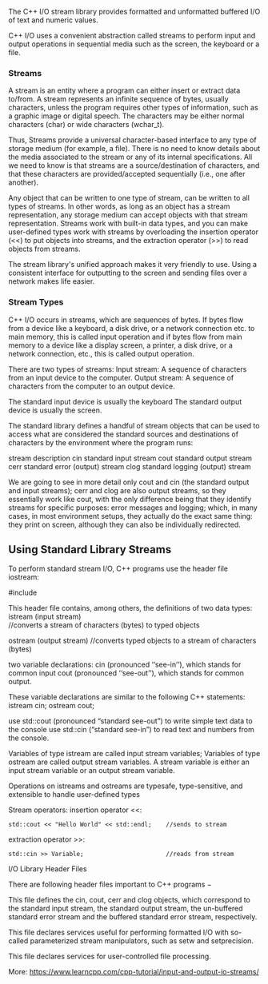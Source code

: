The C++ I/O stream library provides formatted and unformatted buffered I/O of text and numeric values.

C++ I/O uses a convenient abstraction called streams to perform input and output operations in sequential media such as the screen, the keyboard or a file.

### Streams
A stream is an entity where a program can either insert or extract data to/from. A stream represents an infinite sequence of bytes, usually characters, unless the program requires other types of information, such as a graphic image or digital speech. The characters may be either normal characters (char) or wide characters (wchar_t).

Thus, Streams provide a universal character-based interface to any type of storage medium (for example, a file). There is no need to know details about the media associated to the stream or any of its internal specifications. All we need to know is that streams are a source/destination of characters, and that these characters are provided/accepted sequentially (i.e., one after another).

Any object that can be written to one type of stream, can be written to all types of streams. In other words, as long as an object has a stream representation, any storage medium can accept objects with that stream representation. Streams work with built-in data types, and you can make user-defined types work with streams by overloading the insertion operator (<<) to put objects into streams, and the extraction operator (>>) to read objects from streams.

The stream library's unified approach makes it very friendly to use. Using a consistent interface for outputting to the screen and sending files over a network makes life easier.


### Stream Types
C++ I/O occurs in streams, which are sequences of bytes. If bytes flow from a device like a keyboard, a disk drive, or a network connection etc. to main memory, this is called input operation and if bytes flow from main memory to a device like a display screen, a printer, a disk drive, or a network connection, etc., this is called output operation.

There are two types of streams:
Input stream: A sequence of characters from an input device to the computer.
Output stream: A sequence of characters from the computer to an output device.

The standard input device is usually the keyboard
The standard output device is usually the screen.

The standard library defines a handful of stream objects that can be used to access what are considered the standard sources and destinations of characters by the environment where the program runs:

stream	description
cin	standard input stream
cout	standard output stream
cerr	standard error (output) stream
clog	standard logging (output) stream

We are going to see in more detail only cout and cin (the standard output and input streams); cerr and clog are also output streams, so they essentially work like cout, with the only difference being that they identify streams for specific purposes: error messages and logging; which, in many cases, in most environment setups, they actually do the exact same thing: they print on screen, although they can also be individually redirected.


## Using Standard Library Streams
To perform standard stream I/O, C++ programs use the header file iostream:

  #include <iostream>

This header file contains, among others, the definitions of two data types:
  istream (input stream)  
  //converts a stream of characters (bytes) to typed objects

  ostream (output stream)
  //converts typed objects to a stream of characters (bytes)

two variable declarations:
  cin (pronounced ‘‘see-in’’), which stands for common input
  cout (pronounced ‘‘see-out’’), which stands for common output.

These variable declarations are similar to the following C++ statements:
  istream cin;
  ostream cout;

use std::cout (pronounced “standard see-out”) to write simple text data to the console
use std::cin (“standard see-in”) to read text and numbers from the console.

Variables of type istream are called input stream variables;
Variables of type ostream are called output stream variables.
A stream variable is either an input stream variable or an output stream variable.



Operations on istreams and ostreams are typesafe, type-sensitive, and extensible to handle user-defined types

Stream operators:
  insertion operator <<:

    std::cout << "Hello World" << std::endl;    //sends to stream

  extraction operator >>:

    std::cin >> Variable;                       //reads from stream


I/O Library Header Files

There are following header files important to C++ programs −

<iostream>

This file defines the cin, cout, cerr and clog objects, which correspond to the standard input stream, the standard output stream, the un-buffered standard error stream and the buffered standard error stream, respectively. 	

<iomanip>

This file declares services useful for performing formatted I/O with so-called parameterized stream manipulators, such as setw and setprecision.

<fstream>

This file declares services for user-controlled file processing.




More: https://www.learncpp.com/cpp-tutorial/input-and-output-io-streams/
